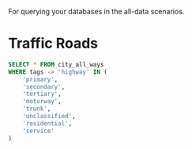 For querying your databases in the all-data scenarios.

# Traffic Roads

```sql
SELECT * FROM city_all_ways
WHERE tags -> 'highway' IN (
    'primary',
    'secondary',
    'tertiary',
    'motorway',
    'trunk',
    'unclassified',
    'residential',
    'service'
)
```